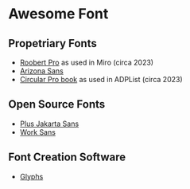 # Awesome Font

## Propetriary Fonts
- [Roobert Pro](https://displaay.net/typeface/roobert-collection/roobert-pro/) as used in Miro (circa 2023)
- [Arizona Sans](https://abcdinamo.com/typefaces/arizona)
- [Circular Pro book](https://lineto.com/typefaces/circular?font=lohztTvAIVk#book) as used in ADPList (circa 2023)

## Open Source Fonts
- [Plus Jakarta Sans](https://tokotype.github.io/plusjakarta-sans/)
- [Work Sans](https://fonts.google.com/specimen/Work+Sans)

## Font Creation Software
- [Glyphs](https://glyphsapp.com/)
